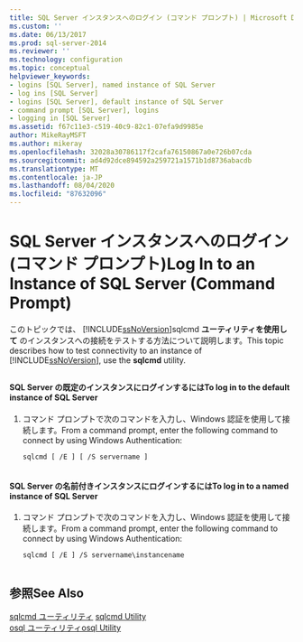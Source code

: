 ```yaml
---
title: SQL Server インスタンスへのログイン (コマンド プロンプト) | Microsoft Docs
ms.custom: ''
ms.date: 06/13/2017
ms.prod: sql-server-2014
ms.reviewer: ''
ms.technology: configuration
ms.topic: conceptual
helpviewer_keywords:
- logins [SQL Server], named instance of SQL Server
- log ins [SQL Server]
- logins [SQL Server], default instance of SQL Server
- command prompt [SQL Server], logins
- logging in [SQL Server]
ms.assetid: f67c11e3-c519-40c9-82c1-07efa9d9985e
author: MikeRayMSFT
ms.author: mikeray
ms.openlocfilehash: 32028a30786117f2cafa76150867a0e726b07cda
ms.sourcegitcommit: ad4d92dce894592a259721a1571b1d8736abacdb
ms.translationtype: MT
ms.contentlocale: ja-JP
ms.lasthandoff: 08/04/2020
ms.locfileid: "87632096"
---
```

# <a name="log-in-to-an-instance-of-sql-server-command-prompt"></a><span data-ttu-id="b1958-102">SQL Server インスタンスへのログイン (コマンド プロンプト)</span><span class="sxs-lookup"><span data-stu-id="b1958-102">Log In to an Instance of SQL Server (Command Prompt)</span></span>
  <span data-ttu-id="b1958-103">このトピックでは、 [!INCLUDE[ssNoVersion](../../includes/ssnoversion-md.md)]sqlcmd **ユーティリティを使用して** のインスタンスへの接続をテストする方法について説明します。</span><span class="sxs-lookup"><span data-stu-id="b1958-103">This topic describes how to test connectivity to an instance of [!INCLUDE[ssNoVersion](../../includes/ssnoversion-md.md)], use the **sqlcmd** utility.</span></span>  
  
##  <a name="SSMSProcedure"></a>  
  
#### <a name="to-log-in-to-the-default-instance-of-sql-server"></a><span data-ttu-id="b1958-104">SQL Server の既定のインスタンスにログインするには</span><span class="sxs-lookup"><span data-stu-id="b1958-104">To log in to the default instance of SQL Server</span></span>  
  
1.  <span data-ttu-id="b1958-105">コマンド プロンプトで次のコマンドを入力し、Windows 認証を使用して接続します。</span><span class="sxs-lookup"><span data-stu-id="b1958-105">From a command prompt, enter the following command to connect by using Windows Authentication:</span></span>  
  
    ```  
    sqlcmd [ /E ] [ /S servername ]  
  
    ```  
  
#### <a name="to-log-in-to-a-named-instance-of-sql-server"></a><span data-ttu-id="b1958-106">SQL Server の名前付きインスタンスにログインするには</span><span class="sxs-lookup"><span data-stu-id="b1958-106">To log in to a named instance of SQL Server</span></span>  
  
1.  <span data-ttu-id="b1958-107">コマンド プロンプトで次のコマンドを入力し、Windows 認証を使用して接続します。</span><span class="sxs-lookup"><span data-stu-id="b1958-107">From a command prompt, enter the following command to connect by using Windows Authentication:</span></span>  
  
    ```  
    sqlcmd [ /E ] /S servername\instancename  
  
    ```  
  
## <a name="see-also"></a><span data-ttu-id="b1958-108">参照</span><span class="sxs-lookup"><span data-stu-id="b1958-108">See Also</span></span>  
 <span data-ttu-id="b1958-109">[sqlcmd ユーティリティ](../../tools/sqlcmd-utility.md) </span><span class="sxs-lookup"><span data-stu-id="b1958-109">[sqlcmd Utility](../../tools/sqlcmd-utility.md) </span></span>  
 [<span data-ttu-id="b1958-110">osql ユーティリティ</span><span class="sxs-lookup"><span data-stu-id="b1958-110">osql Utility</span></span>](../../tools/osql-utility.md)  
  
  
